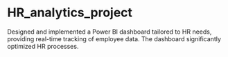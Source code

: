 # HR_analytics_project
Designed and implemented a Power BI dashboard tailored to HR needs, providing real-time tracking of
employee data. The dashboard significantly optimized HR processes.
